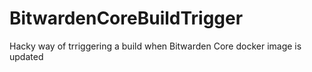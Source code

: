 # BitwardenCoreBuildTrigger
Hacky way of trriggering a build when Bitwarden Core docker image is updated
